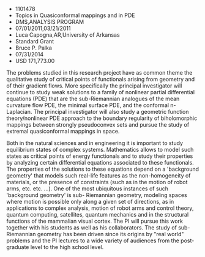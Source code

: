 
* 1101478
* Topics in Quasiconformal mappings and in PDE
* DMS,ANALYSIS PROGRAM
* 07/01/2011,03/21/2011
* Luca Capogna,AR,University of Arkansas
* Standard Grant
* Bruce P. Palka
* 07/31/2014
* USD 171,773.00

The problems studied in this research project have as common theme the
qualitative study of critical points of functionals arising from geometry and of
their gradient flows. More specifically the principal investigator will continue
to study weak solutions to a family of nonlinear partial differential equations
(PDE) that are the sub-Riemannian analogues of the mean curvature flow PDE, the
minimal surface PDE, and the conformal n-Laplacian. The principal investigator
will also study a geometric function theory/nonlinear PDE approach to the
boundary regularity of biholomorphic mappings between strongly pseudoconvex sets
and pursue the study of extremal quasiconformal mappings in space.

Both in the natural sciences and in engineering it is important to study
equilibrium states of complex systems. Mathematics allows to model such states
as critical points of energy functionals and to study their properties by
analyzing certain differential equations associated to these functionals. The
properties of the solutions to these equations depend on a 'background geometry'
that models such real-life features as the non-homogeneity of materials, or the
presence of constraints (such as in the motion of robot arms, etc. etc. ...).
One of the most ubiquitous instances of such 'background geometry' is sub-
Riemannian geometry, modeling spaces where motion is possible only along a given
set of directions, as in applications to complex analysis, motion of robot arms
and control theory, quantum computing, satellites, quantum mechanics and in the
structural functions of the mammalian visual cortex. The PI will pursue this
work together with his students as well as his collaborators. The study of sub-
Riemannian geometry has been driven since its origins by "real world" problems
and the PI lectures to a wide variety of audiences from the post-graduate level
to the high school level.
